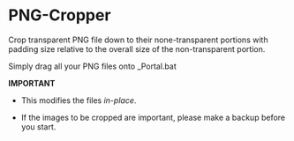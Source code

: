 # PNG-Cropper
 Crop transparent PNG file down to their none-transparent portions with padding size relative to the overall size of the non-transparent portion.

Simply drag all your PNG files onto _Portal.bat

**IMPORTANT**

* This modifies the files *in-place*.

* If the images to be cropped are important, please make a backup before you start.
